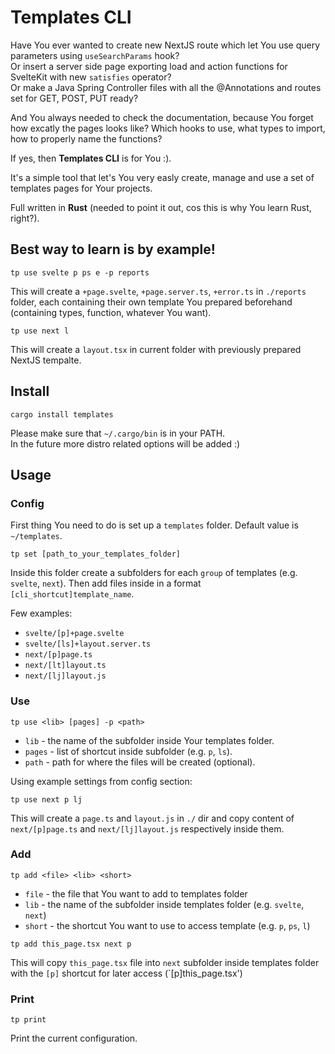 # Templates CLI

Have You ever wanted to create new NextJS route which let You use query parameters using `useSearchParams` hook?  
Or insert a server side page exporting load and action functions for SvelteKit with new `satisfies` operator?  
Or make a Java Spring Controller files with all the @Annotations and routes set for GET, POST, PUT ready?

And You always needed to check the documentation, because You forget how excatly the pages looks like? Which hooks to use, what types to import, how to properly name the functions?

If yes, then <B>Templates CLI</b> is for You :).

It's a simple tool that let's You very easly create, manage and use a set of templates pages for Your projects.

Full written in <b>Rust</b> (needed to point it out, cos this is why You learn Rust, right?).

## Best way to learn is by example!

```
tp use svelte p ps e -p reports
```

This will create a `+page.svelte`, `+page.server.ts`, `+error.ts` in `./reports` folder, each containing their own template You prepared beforehand (containing types, function, whatever You want).

```
tp use next l
```

This will create a `layout.tsx` in current folder with previously prepared NextJS tempalte.

## Install

```
cargo install templates
```

Please make sure that `~/.cargo/bin` is in your PATH.  
In the future more distro related options will be added :)

## Usage

### Config

First thing You need to do is set up a `templates` folder. Default value is `~/templates`.

```
tp set [path_to_your_templates_folder]
```

Inside this folder create a subfolders for each `group` of templates (e.g. `svelte`, `next`).
Then add files inside in a format `[cli_shortcut]template_name`.

Few examples:

- `svelte/[p]+page.svelte`
- `svelte/[ls]+layout.server.ts`
- `next/[p]page.ts`
- `next/[lt]layout.ts`
- `next/[lj]layout.js`

### Use

```
tp use <lib> [pages] -p <path>
```

- `lib` - the name of the subfolder inside Your templates folder.
- `pages` - list of shortcut inside subfolder (e.g. `p`, `ls`).
- `path` - path for where the files will be created (optional).

Using example settings from config section:

```
tp use next p lj
```

This will create a `page.ts` and `layout.js` in `./` dir and copy content of `next/[p]page.ts` and `next/[lj]layout.js` respectively inside them.

### Add

```
tp add <file> <lib> <short>
```

- `file` - the file that You want to add to templates folder
- `lib` - the name of the subfolder inside templates folder (e.g. `svelte`, `next`)
- `short` - the shortcut You want to use to access template (e.g. `p`, `ps`, `l`)

```
tp add this_page.tsx next p
```

This will copy `this_page.tsx` file into `next` subfolder inside templates folder with the `[p]` shortcut for later access (`[p]this_page.tsx')

### Print

```
tp print
```

Print the current configuration.
